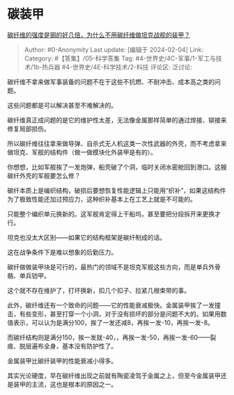 # 碳装甲
[碳纤维的强度是钢的好几倍，为什么不用碳纤维做坦克战舰的装甲？](https://www.zhihu.com/question/480799471/answer/3387180967)
> Author: #0-Anonymity
> Last update: [编辑于 2024-02-04]
> Link:
> Category: #【答集】/05-科学答集 
> Tag: #4-世界史/4C-军事/1-军工与技术/1b-热兵器 #4-世界史/4E-科学技术/2-科技 
> 评论区:
> 泛讨论:

碳纤维不拿来做军事装备的问题不在于这些不抗燃、不耐冲击、成本高之类的问题。

这些问题都是可以解决甚至不难解决的。

碳纤维真正成问题的是它的维护性太差，无法像金属那样简单的通过焊接、铆接来修复局部损伤。

所以碳纤维往往拿来做导弹、自杀式无人机这类一次性武器的外壳，而不考虑拿来做坦克、军舰的结构件（做一做模块化外装甲是有的）。

你想想，比如军舰挨了一发炮弹，船壳破了个洞，临时关闭水密舱回到港口。这艘碳纤外壳的军舰要怎么修？

碳纤本质上是编织结构，破损后要想恢复性能逻辑上只能用“织补”，如果这结构件为了极致性能还加过预应力，这种织补基本上在工艺上就是不可能的。

只能整个编织单元换新的。这军舰肯定得上干船坞，甚至要把分段拆开来更换才行。

坦克也没太大区别——如果它的结构框架是碳纤制成的话。

这在战争条件下是难以想象的后勤压力。

碳纤做做装甲块是可行的，最热门的领域不是坦克军舰这些方向，而是单兵外骨骼、单兵铠甲。

这个就不存在维护了，打坏换新，扣几个扣子、拉紧几根束带的事。

  

此外，碳纤维还有一个致命的问题——它的性能衰减极快。金属装甲挨了一发撞击，有些变形，甚至打穿一个小洞，对于没有损坏的部分是问题不大的。如果用数值表示，可以认为是满分100，挨了一发还减8，再挨一发-10，再挨一发-8。

而碳纤结构则是满分150，挨一发就-40，，再挨一发-50，再挨一发-60——裂痕、脱层遍布全身，基本没有防护性了。

金属装甲比碳纤装甲的性能衰减小得多。

其实光论硬度，早在碳纤维出现之前就有陶瓷凌驾于金属之上，但至今金属装甲还是装甲的主流，这也是根本的原因之一。
